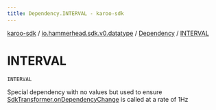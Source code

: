 ```yaml
---
title: Dependency.INTERVAL - karoo-sdk
---
```


[karoo-sdk](../../index.html) / [io.hammerhead.sdk.v0.datatype](../index.html) / [Dependency](index.html) / [INTERVAL](./-i-n-t-e-r-v-a-l.html)

# INTERVAL

`INTERVAL`

Special dependency with no values but used to ensure
[SdkTransformer.onDependencyChange](../../io.hammerhead.sdk.v0.datatype.transformer/-sdk-transformer/on-dependency-change.html) is called at a rate of 1Hz

